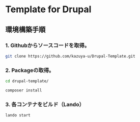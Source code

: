# Template for Drupal

## 環境構築手順
### 1. Githubからソースコードを取得。
```bash
git clone https://github.com/kazuya-u/Drupal-Template.git
```

### 2. Packageの取得。
```bash
cd drupal-template/
```
```bash
composer install
```

### 3. 各コンテナをビルド（Lando）
```bash
lando start
```
